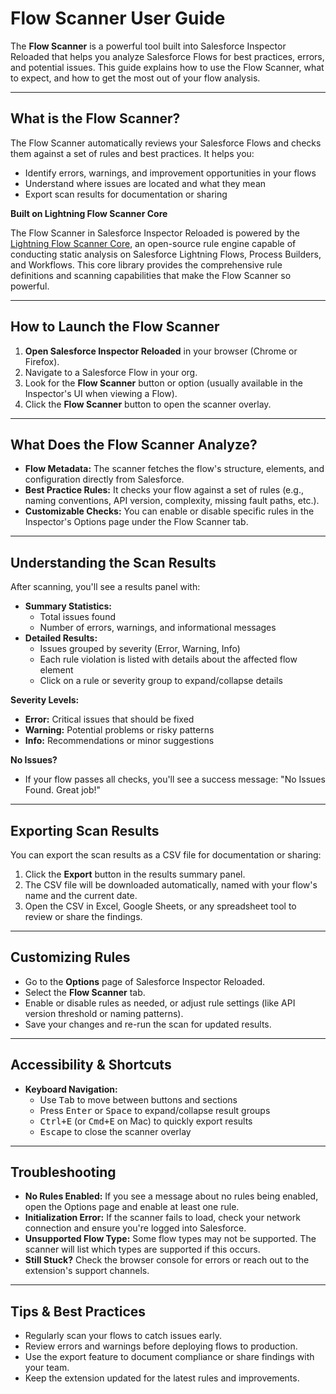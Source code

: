 # Flow Scanner User Guide

The **Flow Scanner** is a powerful tool built into Salesforce Inspector Reloaded that helps you analyze Salesforce Flows for best practices, errors, and potential issues. This guide explains how to use the Flow Scanner, what to expect, and how to get the most out of your flow analysis.

---

## What is the Flow Scanner?

The Flow Scanner automatically reviews your Salesforce Flows and checks them against a set of rules and best practices. It helps you:
- Identify errors, warnings, and improvement opportunities in your flows
- Understand where issues are located and what they mean
- Export scan results for documentation or sharing

**Built on Lightning Flow Scanner Core**

The Flow Scanner in Salesforce Inspector Reloaded is powered by the [Lightning Flow Scanner Core](https://github.com/Lightning-Flow-Scanner/lightning-flow-scanner-core), an open-source rule engine capable of conducting static analysis on Salesforce Lightning Flows, Process Builders, and Workflows. This core library provides the comprehensive rule definitions and scanning capabilities that make the Flow Scanner so powerful.

---

## How to Launch the Flow Scanner

1. **Open Salesforce Inspector Reloaded** in your browser (Chrome or Firefox).
2. Navigate to a Salesforce Flow in your org.
3. Look for the **Flow Scanner** button or option (usually available in the Inspector's UI when viewing a Flow).
4. Click the **Flow Scanner** button to open the scanner overlay.

---

## What Does the Flow Scanner Analyze?

- **Flow Metadata:** The scanner fetches the flow's structure, elements, and configuration directly from Salesforce.
- **Best Practice Rules:** It checks your flow against a set of rules (e.g., naming conventions, API version, complexity, missing fault paths, etc.).
- **Customizable Checks:** You can enable or disable specific rules in the Inspector's Options page under the Flow Scanner tab.

---

## Understanding the Scan Results

After scanning, you'll see a results panel with:

- **Summary Statistics:**
  - Total issues found
  - Number of errors, warnings, and informational messages
- **Detailed Results:**
  - Issues grouped by severity (Error, Warning, Info)
  - Each rule violation is listed with details about the affected flow element
  - Click on a rule or severity group to expand/collapse details

**Severity Levels:**
- **Error:** Critical issues that should be fixed
- **Warning:** Potential problems or risky patterns
- **Info:** Recommendations or minor suggestions

**No Issues?**
- If your flow passes all checks, you'll see a success message: "No Issues Found. Great job!"

---

## Exporting Scan Results

You can export the scan results as a CSV file for documentation or sharing:

1. Click the **Export** button in the results summary panel.
2. The CSV file will be downloaded automatically, named with your flow's name and the current date.
3. Open the CSV in Excel, Google Sheets, or any spreadsheet tool to review or share the findings.

---

## Customizing Rules

- Go to the **Options** page of Salesforce Inspector Reloaded.
- Select the **Flow Scanner** tab.
- Enable or disable rules as needed, or adjust rule settings (like API version threshold or naming patterns).
- Save your changes and re-run the scan for updated results.

---

## Accessibility & Shortcuts

- **Keyboard Navigation:**
  - Use <kbd>Tab</kbd> to move between buttons and sections
  - Press <kbd>Enter</kbd> or <kbd>Space</kbd> to expand/collapse result groups
  - <kbd>Ctrl+E</kbd> (or <kbd>Cmd+E</kbd> on Mac) to quickly export results
  - <kbd>Escape</kbd> to close the scanner overlay

---

## Troubleshooting

- **No Rules Enabled:** If you see a message about no rules being enabled, open the Options page and enable at least one rule.
- **Initialization Error:** If the scanner fails to load, check your network connection and ensure you're logged into Salesforce.
- **Unsupported Flow Type:** Some flow types may not be supported. The scanner will list which types are supported if this occurs.
- **Still Stuck?** Check the browser console for errors or reach out to the extension's support channels.

---

## Tips & Best Practices

- Regularly scan your flows to catch issues early.
- Review errors and warnings before deploying flows to production.
- Use the export feature to document compliance or share findings with your team.
- Keep the extension updated for the latest rules and improvements.
